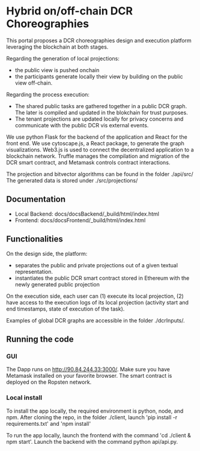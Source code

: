 #  Hybrid on/off-chain DCR Choreographies
This portal proposes a DCR choreographies design and execution platform leveraging the blockchain at both stages.

Regarding the generation of local projections: 
- the public view is pushed onchain
- the participants generate locally their view by building on the public view off-chain.

Regarding the process execution:
- The shared public tasks are gathered together in a public DCR graph. The later is compiled and updated in the blokchain for trust purposes. 
- The tenant projections are updated locally for privacy concerns and communicate with the public DCR vis external events. 

We use python Flask for the backend of the application and React for the front end. We use cytoscape.js, a React package, to generate the graph visualizations. Web3.js is used to connect the decentralized application to a blockchain network. Truffle manages the compilation and migration of the DCR smart contract, and Metamask controls contract interactions. 

The projection and bitvector algorithms can be found in the folder ./api/src/
The generated data is stored under ./src/projections/

## Documentation
- Local Backend: docs/docsBackend/_build/html/index.html
- Frontend: docs/docsFrontend/_build/html/index.html

## Functionalities
On the design side, the platform: 
- separates the public and private projections out of a given textual representation. 
- instantiates the public DCR smart contract stored in Ethereum with the newly generated public projection

On the execution side, each user can (1) execute its local projection, (2) have access to the execution logs of its local projection (activity start and end timestamps, state of execution of the task). 

Examples of global DCR graphs are accessible in the folder ./dcrInputs/.

## Running the code

### GUI
The Dapp runs on http://90.84.244.33:3000/. Make sure you have Metamask installed on your favorite browser. The smart contract is deployed on the Ropsten network. 
### Local install
To install the app locally, the required environment is python, node, and npm.
After cloning the repo, in the folder ./client, launch 'pip install -r requirements.txt' and 'npm install'

To run the app locally, launch the frontend with the command 'cd ./client & npm start'. Launch the backend with the command python api/api.py.

